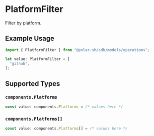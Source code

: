 # PlatformFilter

Filter by platform.

## Example Usage

```typescript
import { PlatformFilter } from "@polar-sh/sdk/models/operations";

let value: PlatformFilter = [
  "github",
];
```

## Supported Types

### `components.Platforms`

```typescript
const value: components.Platforms = /* values here */
```

### `components.Platforms[]`

```typescript
const value: components.Platforms[] = /* values here */
```

